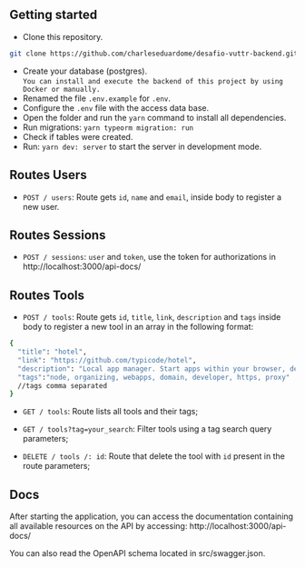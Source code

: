 ## Getting started

- Clone this repository.<br/>

```sh
git clone https://github.com/charleseduardome/desafio-vuttr-backend.git
```

- Create your database (postgres).<br/>
  `You can install and execute the backend of this project by using Docker or manually.`
- Renamed the file `.env.example` for `.env`.<br/>
- Configure the `.env` file with the access data base.<br/>
- Open the folder and run the `yarn` command to install all dependencies.<br/>
- Run migrations: `yarn typeorm migration: run`<br/>
- Check if tables were created.<br/>
- Run: `yarn dev: server` to start the server in development mode.

## Routes Users

- `POST / users`: Route gets `id`, `name` and `email`, inside body to register a new user.

## Routes Sessions

- `POST / sessions`: `user` and `token`, use the token for authorizations in http://localhost:3000/api-docs/

## Routes Tools

- `POST / tools`: Route gets `id`, `title`, `link`, `description` and `tags` inside body to register a new tool in an array in the following format:

```sh
{
  "title": "hotel",
  "link": "https://github.com/typicode/hotel",
  "description": "Local app manager. Start apps within your browser, developer tool with local .localhost domain and https out of the box.",
  "tags":"node, organizing, webapps, domain, developer, https, proxy"
  //tags comma separated
}

```

- `GET / tools`: Route lists all tools and their tags;

- `GET / tools?tag=your_search`: Filter tools using a tag search query parameters;

- `DELETE / tools /: id`: Route that delete the tool with `id` present in the route parameters;

## Docs

After starting the application, you can access the documentation containing all available resources on the API by accessing: http://localhost:3000/api-docs/

You can also read the OpenAPI schema located in src/swagger.json.
